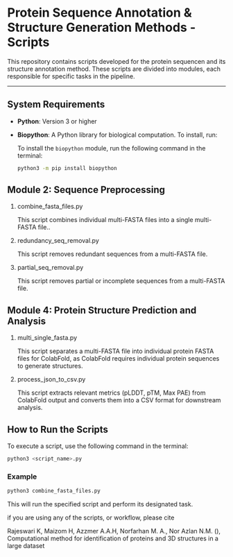 # Protein Sequence Annotation & Structure Generation Methods - Scripts

This repository contains scripts developed for the protein sequencen and its structure annotation method. These scripts are divided into modules, each responsible for specific tasks in the pipeline.

---

## System Requirements

- **Python**: Version 3 or higher
- **Biopython**: A Python library for biological computation. To install, run:

  To install the `biopython` module, run the following command in the terminal:
  ```bash
  python3 -m pip install biopython

## Module 2: Sequence Preprocessing
1. combine_fasta_files.py

    This script combines individual multi-FASTA files into a single multi-FASTA file..

2. redundancy_seq_removal.py

    This script removes redundant sequences from a multi-FASTA file.

3. partial_seq_removal.py

    This script removes partial or incomplete sequences from a multi-FASTA file.

## Module 4: Protein Structure Prediction and Analysis
1. multi_single_fasta.py

    This script separates a multi-FASTA file into individual protein FASTA files for ColabFold, as ColabFold requires individual protein sequences to generate structures.

2. process_json_to_csv.py

    This script extracts relevant metrics (pLDDT, pTM, Max PAE) from ColabFold output and converts them into a CSV format for downstream analysis.

## How to Run the Scripts

To execute a script, use the following command in the terminal:

```bash
python3 <script_name>.py
```

### Example
  ```bash
  python3 combine_fasta_files.py
   ```

This will run the specified script and perform its designated task.


if you are using any of the scripts, or workflow, please cite

Rajeswari K, Maizom H, Azzmer A.A.H, Norfarhan M. A., Nor Azlan N.M. (), Computational method for identification of proteins and 3D structures in a large dataset

